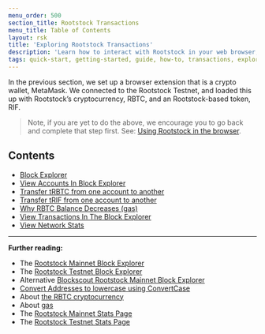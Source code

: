 ```yaml
---
menu_order: 500
section_title: Rootstock Transactions
menu_title: Table of Contents
layout: rsk
title: 'Exploring Rootstock Transactions'
description: 'Learn how to interact with Rootstock in your web browser, how to look at Rootstock transactions, develop and deploy your very first smart contract to the Rootstock network.'
tags: quick-start, getting-started, guide, how-to, transactions, explorer, bitcoin, rsk, peer-to-peer, merged-mining, blockchain, powpeg
---
```

In the previous section, we set up a browser extension that is a crypto wallet, MetaMask. We connected to the Rootstock Testnet, and loaded this up with Rootstock’s cryptocurrency, RBTC, and an Rootstock-based token, RIF.

> Note, if you are yet to do the above, we encourage you to go back and complete that step first. See: [Using Rootstock in the browser](/guides/quickstart/overview/browser).

## Contents

- [Block Explorer](/guides/quickstart/transactions/block-explorer/#block-explorer)
- [View Accounts In Block Explorer](/guides/quickstart/transactions/block-explorer/#view-account-in-the-block-explorer)
- [Transfer tRBTC from one account to another](/guides/quickstart/transactions/transfer-trbtc)
- [Transfer tRIF from one account to another](/guides/quickstart/transactions/transfer-trif)
- [Why RBTC Balance Decreases (gas)](/guides/quickstart/transactions/rbtc-balance-decrease)
- [View Transactions In The Block Explorer](/guides/quickstart/transactions/view-transactions)
- [View Network Stats](/guides/quickstart/transactions/view-network-stats)

---

**Further reading:**

- The [Rootstock Mainnet Block Explorer](https://explorer.rsk.co/)
- The [Rootstock Testnet Block Explorer](https://explorer.testnet.rsk.co/)
- Alternative [Blockscout Rootstock Mainnet Block Explorer](https://blockscout.com/rsk/mainnet/)
- [Convert Addresses to lowercase using ConvertCase](https://convertcase.net)
- About [the RBTC cryptocurrency](/rsk/rbtc/)
- About [gas](/rsk/rbtc/gas/)
- The [Rootstock Mainnet Stats Page](https://stats.rsk.co/)
- The [Rootstock Testnet Stats Page](https://stats.testnet.rsk.co/)
